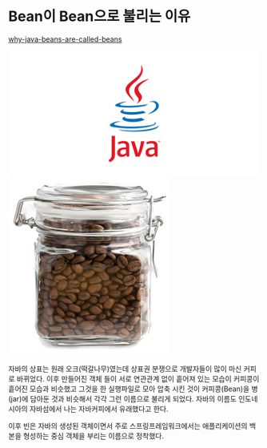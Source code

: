 # Bean이 Bean으로 불리는 이유
[why-java-beans-are-called-beans](https://stackoverflow.com/questions/18609030/why-java-beans-are-called-beans)

![자바](../img/자바상표.png)
![커피빈](../img/bean-jar.png)

자바의 상표는 원래 오크(떡갈나무)였는데 상표권 분쟁으로 개발자들이 많이 마신 커피로 바뀌었다. 이후 만들어진 객체 들이 서로 연관관계 없이 흩어져 있는 모습이 커피콩이 흩어진 모습과 비슷했고 그것을 한 실행파일로 모아 압축 시킨 것이 커피콩(Bean)을 병(jar)에 담아둔 것과 비슷해서 각각 그런 이름으로 불리게 되었다. 자바의 이름도 인도네시아의 자바섬에서 나는 자바커피에서 유래했다고 한다.

이후 빈은 자바의 생성된 객체이면서 주로 스프링프레임워크에서는 애플리케이션의 백본을 형성하는 중심 객체을 부리는 이름으로 정착했다.